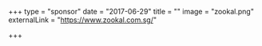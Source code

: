 +++
type = "sponsor"
date = "2017-06-29"
title = ""
image = "zookal.png"
externalLink = "https://www.zookal.com.sg/"

+++
